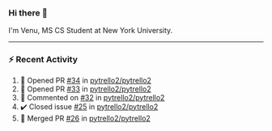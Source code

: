 ### Hi there 👋

I'm Venu, MS CS Student at New York University.

---

### :zap: Recent Activity

<!--RECENT_ACTIVITY:start-->
1. 💪 Opened PR [#34](https://github.com/pytrello2/pytrello2/pull/34) in [pytrello2/pytrello2](https://github.com/pytrello2/pytrello2)
2. 💪 Opened PR [#33](https://github.com/pytrello2/pytrello2/pull/33) in [pytrello2/pytrello2](https://github.com/pytrello2/pytrello2)
3. 💬 Commented on [#32](https://github.com/pytrello2/pytrello2/pull/32#issuecomment-1863262286) in [pytrello2/pytrello2](https://github.com/pytrello2/pytrello2)
4. ✔️ Closed issue [#25](https://github.com/pytrello2/pytrello2/issues/25) in [pytrello2/pytrello2](https://github.com/pytrello2/pytrello2)
5. 🎉 Merged PR [#26](https://github.com/pytrello2/pytrello2/pull/26) in [pytrello2/pytrello2](https://github.com/pytrello2/pytrello2)
<!--RECENT_ACTIVITY:end-->

<!--
**vchrombie/vchrombie** is a ✨ _special_ ✨ repository because its `README.md` (this file) appears on your GitHub profile.

Here are some ideas to get you started:

- 🔭 I’m currently working on ...
- 🌱 I’m currently learning ...
- 👯 I’m looking to collaborate on ...
- 🤔 I’m looking for help with ...
- 💬 Ask me about ...
- 📫 How to reach me: ...
- 😄 Pronouns: ...
- ⚡ Fun fact: ...
-->

